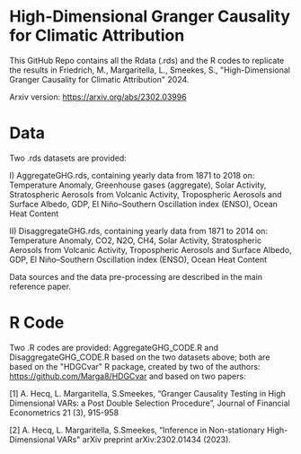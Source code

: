# High-Dimensional Granger Causality for Climatic Attribution

This GitHub Repo contains all the Rdata (.rds) and the R codes to replicate the results in Friedrich, M., Margaritella, L., Smeekes, S., "High-Dimensional Granger Causality for Climatic Attribution" 2024.

Arxiv version: <https://arxiv.org/abs/2302.03996>

# Data

Two .rds datasets are provided:

I)  AggregateGHG.rds, containing yearly data from 1871 to 2018 on: Temperature Anomaly, Greenhouse gases (aggregate), Solar Activity, Stratospheric Aerosols from Volcanic Activity, Tropospheric Aerosols and Surface Albedo, GDP, El Niño–Southern Oscillation index (ENSO), Ocean Heat Content

II) DisaggregateGHG.rds, containing yearly data from 1871 to 2014 on: Temperature Anomaly, CO2, N2O, CH4, Solar Activity, Stratospheric Aerosols from Volcanic Activity, Tropospheric Aerosols and Surface Albedo, GDP, El Niño–Southern Oscillation index (ENSO), Ocean Heat Content

Data sources and the data pre-processing are described in the main reference paper.

# R Code

Two .R codes are provided: AggregateGHG_CODE.R and DisaggregateGHG_CODE.R based on the two datasets above; both are based on the "HDGCvar" R package, created by two of the authors: <https://github.com/Marga8/HDGCvar> and based on two papers:

[1] A. Hecq, L. Margaritella, S.Smeekes, “Granger Causality Testing in High Dimensional VARs: a Post Double Selection Procedure”, Journal of Financial Econometrics 21 (3), 915-958

[2] A. Hecq, L. Margaritella, S.Smeekes, “Inference in Non-stationary High-Dimensional VARs" arXiv preprint arXiv:2302.01434 (2023).
